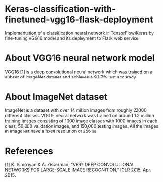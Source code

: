 # Keras-classification-with-finetuned-vgg16-flask-deployment
Implementation of a classification neural network in TensorFlow/Keras by fine-tuning VGG16 model and its deployment to Flask web service

# About VGG16 neural network model
VGG16 [1] is a deep convolutional neural network which was trained on a subset of ImageNet dataset and achieves a 92.7% test accuracy.

# About ImageNet dataset
ImageNet is a dataset with over 14 million images from roughly 22000 different classes. VGG16 neural network was trained on around 1.2 million training images consisting of 1000 image classes with 1000 images in each class, 50,000 validation images, and 150,000 testing images. All the images in ImageNet have a fixed resolution of 256 &#x2612;

# References
[1] K. Simonyan & A. Zisserman, “VERY DEEP CONVOLUTIONAL NETWORKS FOR LARGE-SCALE IMAGE RECOGNITION,” ICLR 2015, Apr. 2015.

